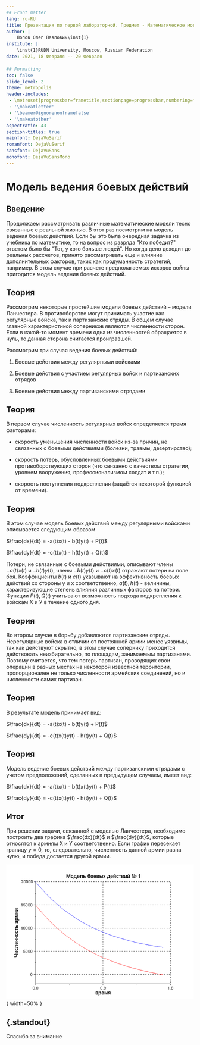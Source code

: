 ```yaml
---
## Front matter
lang: ru-RU
title: Презентация по первой лабораторной. Предмет - Математическое моделирование.
author: |
	Попов Олег Павлович\inst{1}
institute: |
	\inst{1}RUDN University, Moscow, Russian Federation
date: 2021, 18 Февраля -- 20 Февраля

## Formatting
toc: false
slide_level: 2
theme: metropolis
header-includes:
 - \metroset{progressbar=frametitle,sectionpage=progressbar,numbering=fraction}
 - '\makeatletter'
 - '\beamer@ignorenonframefalse'
 - '\makeatother'
aspectratio: 43
section-titles: true
mainfont: DejaVuSerif
romanfont: DejaVuSerif
sansfont: DejaVuSans
monofont: DejaVuSansMono
---
```


# Модель ведения боевых действий

## Введение

Продолжаем рассматривать различные математические модели тесно связанные с
реальной жизнью. В этот раз посмотрим на модель ведения боевых действий.
Если бы это была очередная задачка из учебника по математике, то на вопрос
из разряда "Кто победит?" ответом было бы "Тот, у кого больше людей". Но
когда дело доходит до реальных рассчетов, принято рассматривать еще и влияние
дополнительных факторов, таких как продуманность стратегий, например. В этом
случае при расчете предполагаемых исходов войны пригодится модель ведения боевых
действий.

## Теория

Рассмотрим некоторые простейшие модели боевых действий – модели Ланчестера.
В противоборстве могут принимать участие как регулярные войска, так и
партизанские отряды. В общем случае главной характеристикой соперников
являются численности сторон. Если в какой-то момент времени одна из
численностей обращается в нуль, то данная сторона считается проигравшей.

Рассмотрим три случая ведения боевых действий:

1. Боевые действия между регулярными войсками

2. Боевые действия с участием регулярных войск и партизанских отрядов

3. Боевые действия между партизанскими отрядами

## Теория

В первом случае численность регулярных войск определяется тремя факторами:

- скорость уменьшения численности войск из-за причин, не связанных с
боевыми действиями (болезни, травмы, дезертирство);

- скорость потерь, обусловленных боевыми действиями
противоборствующих сторон (что связанно с качеством стратегии,
	уровнем вооружения, профессионализмом солдат и т.п.);

- скорость поступления подкрепления (задаётся некоторой функцией от
	времени).

## Теория

В этом случае модель боевых действий между регулярными войсками
описывается следующим образом

$\frac{dx}{dt} = -a(t)x(t) - b(t)y(t) + P(t)$

$\frac{dy}{dt} = -c(t)x(t) - h(t)y(t) + Q(t)$

Потери, не связанные с боевыми действиями, описывают члены
$-a(t)x(t)$ и $-h(t)y(t)$, члены $-b(t)y(t)$ и $-c(t)x(t)$ отражают
потери на поле боя. Коэффициенты $b(t)$ и $c(t)$ указывают на эффективность
боевых действий со стороны у и х соответственно, $a(t), h(t)$ - величины,
характеризующие степень влияния различных факторов на потери. Функции
$P(t), Q(t)$ учитывают возможность подхода подкрепления к войскам
Х и У в течение одного дня.

## Теория

Во втором случае в борьбу добавляются партизанские отряды. Нерегулярные
войска в отличии от постоянной армии менее уязвимы, так как действуют скрытно,
в этом случае сопернику приходится действовать неизбирательно, по площадям,
занимаемым партизанами. Поэтому считается, что тем потерь партизан,
проводящих свои операции в разных местах на некоторой известной территории,
пропорционален не только численности армейских соединений, но и численности
самих партизан.

## Теория

В результате модель принимает вид:

$\frac{dx}{dt} = -a(t)x(t) - b(t)y(t) + P(t)$

$\frac{dy}{dt} = -c(t)x(t)y(t) - h(t)y(t) + Q(t)$

## Теория

Модель ведение боевых действий между партизанскими отрядами с учетом
предположений, сделанных в предыдущем случаем, имеет вид:

$\frac{dx}{dt} = -a(t)x(t) - b(t)x(t)y(t) + P(t)$

$\frac{dy}{dt} = -c(t)x(t)y(t) - h(t)y(t) + Q(t)$

## Итог

При решении задачи, связанной с моделью Ланчестера, необходимо построить два
графика $\frac{dx}{dt}$ и $\frac{dy}{dt}$, которые относятся к армиям X и Y
соответственно. Если график пересекает границу $y = 0$, то, следовательно,
численность данной армии равна нулю, и победа достается другой армии.

![Пример графика](image/example.png){ width=50% }

## {.standout}

Спасибо за внимание
